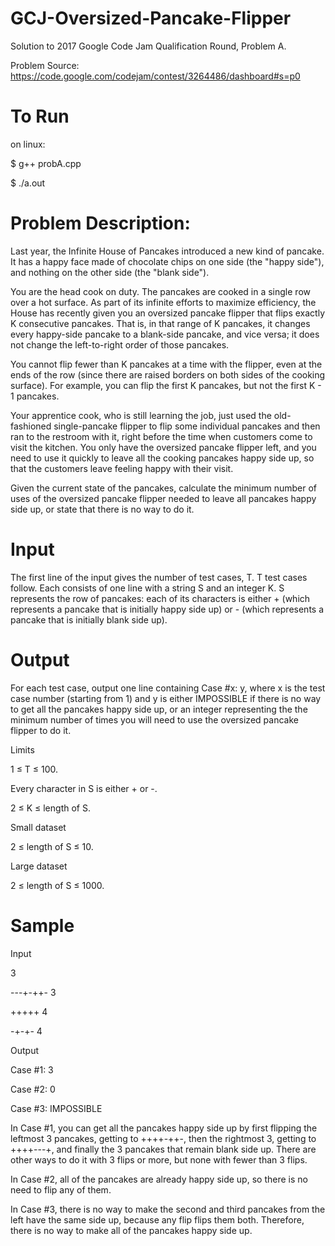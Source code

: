 # GCJ-Oversized-Pancake-Flipper
Solution to 2017 Google Code Jam Qualification Round, Problem A.

Problem Source:
https://code.google.com/codejam/contest/3264486/dashboard#s=p0

# To Run

on linux:

$ g++ probA.cpp

$ ./a.out

# Problem Description: 

Last year, the Infinite House of Pancakes introduced a new kind of pancake. It has a happy face made of chocolate chips on one side (the "happy side"), and nothing on the other side (the "blank side").

You are the head cook on duty. The pancakes are cooked in a single row over a hot surface. As part of its infinite efforts to maximize efficiency, the House has recently given you an oversized pancake flipper that flips exactly K consecutive pancakes. That is, in that range of K pancakes, it changes every happy-side pancake to a blank-side pancake, and vice versa; it does not change the left-to-right order of those pancakes.

You cannot flip fewer than K pancakes at a time with the flipper, even at the ends of the row (since there are raised borders on both sides of the cooking surface). For example, you can flip the first K pancakes, but not the first K - 1 pancakes.

Your apprentice cook, who is still learning the job, just used the old-fashioned single-pancake flipper to flip some individual pancakes and then ran to the restroom with it, right before the time when customers come to visit the kitchen. You only have the oversized pancake flipper left, and you need to use it quickly to leave all the cooking pancakes happy side up, so that the customers leave feeling happy with their visit.

Given the current state of the pancakes, calculate the minimum number of uses of the oversized pancake flipper needed to leave all pancakes happy side up, or state that there is no way to do it.

# Input

The first line of the input gives the number of test cases, T. T test cases follow. Each consists of one line with a string S and an integer K. S represents the row of pancakes: each of its characters is either + (which represents a pancake that is initially happy side up) or - (which represents a pancake that is initially blank side up).

# Output

For each test case, output one line containing Case #x: y, where x is the test case number (starting from 1) and y is either IMPOSSIBLE if there is no way to get all the pancakes happy side up, or an integer representing the the minimum number of times you will need to use the oversized pancake flipper to do it.

Limits

1 ≤ T ≤ 100.

Every character in S is either + or -.

2 ≤ K ≤ length of S.

Small dataset

2 ≤ length of S ≤ 10.

Large dataset

2 ≤ length of S ≤ 1000.

# Sample

Input  

3

---+-++- 3

+++++ 4

-+-+- 4

Output

Case #1: 3

Case #2: 0

Case #3: IMPOSSIBLE


In Case #1, you can get all the pancakes happy side up by first flipping the leftmost 3 pancakes, getting to ++++-++-, then the rightmost 3, getting to ++++---+, and finally the 3 pancakes that remain blank side up. There are other ways to do it with 3 flips or more, but none with fewer than 3 flips.

In Case #2, all of the pancakes are already happy side up, so there is no need to flip any of them.

In Case #3, there is no way to make the second and third pancakes from the left have the same side up, because any flip flips them both. Therefore, there is no way to make all of the pancakes happy side up.

